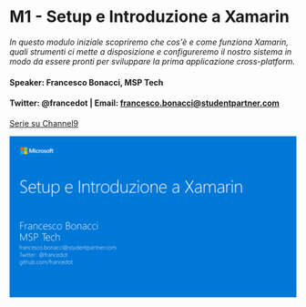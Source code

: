 # M1 - Setup e Introduzione a Xamarin

_In questo modulo iniziale scopriremo che cos'è e come funziona Xamarin, quali strumenti ci mette a disposizione e configureremo il nostro sistema in modo da essere pronti per sviluppare la prima applicazione cross-platform._

#### Speaker: Francesco Bonacci, MSP Tech
#### Twitter: @francedot | Email: francesco.bonacci@studentpartner.com
[Serie su Channel9](https://channel9.msdn.com/Series/Xamarin-per-principianti/)

<img src="./M1.png" width="800">

